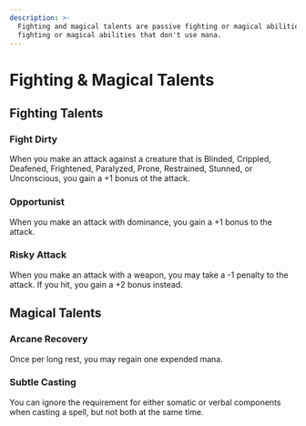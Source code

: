 ```yaml
---
description: >-
  Fighting and magical talents are passive fighting or magical abilities, or
  fighting or magical abilities that don't use mana.
---
```


# Fighting & Magical Talents

## Fighting Talents

### Fight Dirty

When you make an attack against a creature that is Blinded, Crippled, Deafened, Frightened, Paralyzed, Prone, Restrained, Stunned, or Unconscious, you gain a +1 bonus ot the attack.

### Opportunist

When you make an attack with dominance, you gain a +1 bonus to the attack.

### Risky Attack

When you make an attack with a weapon, you may take a -1 penalty to the attack. If you hit, you gain a +2 bonus instead.

## Magical Talents

### Arcane Recovery

Once per long rest, you may regain one expended mana.

### Subtle Casting

You can ignore the requirement for either somatic or verbal components when casting a spell, but not both at the same time.

